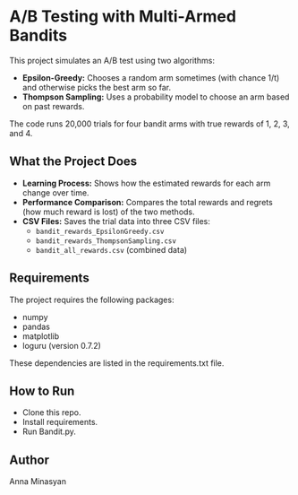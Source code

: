# A/B Testing with Multi-Armed Bandits

This project simulates an A/B test using two algorithms:

- **Epsilon-Greedy:** Chooses a random arm sometimes (with chance 1/t) and otherwise picks the best arm so far.
- **Thompson Sampling:** Uses a probability model to choose an arm based on past rewards.

The code runs 20,000 trials for four bandit arms with true rewards of 1, 2, 3, and 4.

## What the Project Does

- **Learning Process:** Shows how the estimated rewards for each arm change over time.
- **Performance Comparison:** Compares the total rewards and regrets (how much reward is lost) of the two methods.
- **CSV Files:** Saves the trial data into three CSV files:
  - `bandit_rewards_EpsilonGreedy.csv`
  - `bandit_rewards_ThompsonSampling.csv`
  - `bandit_all_rewards.csv` (combined data)

## Requirements

The project requires the following packages:
- numpy
- pandas
- matplotlib
- loguru (version 0.7.2)

These dependencies are listed in the requirements.txt file.


## How to Run

- Clone this repo.
- Install requirements.
- Run Bandit.py.


## Author

Anna Minasyan
